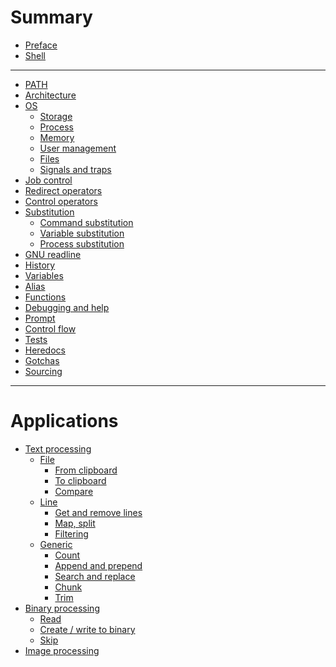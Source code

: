 # Summary

- [Preface](./preface.md)
- [Shell]()

---
- [PATH](./path.md)
- [Architecture](./architecture.md)
- [OS](./os.md)
    - [Storage](./storage.md)
    - [Process](./process.md)
    - [Memory](./memory.md)
    - [User management](./user-management.md)
    - [Files](./files.md)
    - [Signals and traps](./signals-and-traps.md)
- [Job control](./job-control.md)
- [Redirect operators](./redirects.md)
- [Control operators](./control-operators.md)
- [Substitution]()
  - [Command substitution](./command-substitution.md)
  - [Variable substitution](./variable-substitution.md)
  - [Process substitution](./process-substitution.md)
- [GNU readline](./gnu-readline.md)
- [History](./history.md)
- [Variables](./variables.md)
- [Alias](./alias.md)
- [Functions](./functions.md)
- [Debugging and help](./debugging.md)
- [Prompt](./prompt.md)
- [Control flow](./control-flow.md)
- [Tests](./tests.md)
- [Heredocs](./heredocs.md)
- [Gotchas](./gotchas.md)
- [Sourcing](./sourcing.md)

--- 

# Applications


- [Text processing](./text-processing/index.md)
  - [File]()
    - [From clipboard](./write-to-file-from-clipboard.md)
    - [To clipboard](./text-processing/file/to-clipboard.md)
    - [Compare](./text-processing/compare.md)
  - [Line]()
    - [Get and remove lines](./text-processing/line/get-and-remove-lines.md)
    - [Map, split](./text-processing/split.md)
    - [Filtering](./text-processing/filtering.md)
  - [Generic]()
    - [Count](./text-processing/count.md)
    - [Append and prepend](./text-processing/line-manipulation.md)
    - [Search and replace](./text-processing/search-and-replace.md)
    - [Chunk](./text-processing/chunk.md)
    - [Trim](./text-processing/trim.md)
- [Binary processing]()
  - [Read](./binary-processing/read.md)
  - [Create / write to binary](./binary-processing/write.md)
  - [Skip](./binary-processing/skip.md)
- [Image processing](./image-processing.md)
